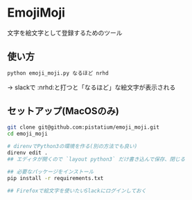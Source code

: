 # EmojiMoji

文字を絵文字として登録するためのツール

## 使い方
```bash
python emoji_moji.py なるほど nrhd
```
→ slackで :nrhd:と打つと「なるほど」な絵文字が表示される
 
## セットアップ(MacOSのみ)
```bash
git clone git@github.com:pistatium/emoji_moji.git
cd emoji_moji

# direnvでPython3の環境を作る(別の方法でも良い)
direnv edit .
## エディタが開くので `layout python3` だけ書き込んで保存、閉じる

## 必要なパッケージをインストール
pip install -r requirements.txt

## Firefoxで絵文字を使いたいSlackにログインしておく
```


